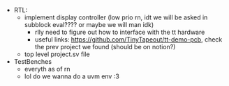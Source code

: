 - RTL:
    - implement display controller (low prio rn, idt we will be asked in subblock eval???? or maybe we will man idk)
        - rlly need to figure out how to interface with the tt hardware
        - useful links: https://github.com/TinyTapeout/tt-demo-pcb, check the prev project we found (should be on notion?)
    -  top level project.sv file
- TestBenches
    - everyth as of rn
    - lol do we wanna do a uvm env :3